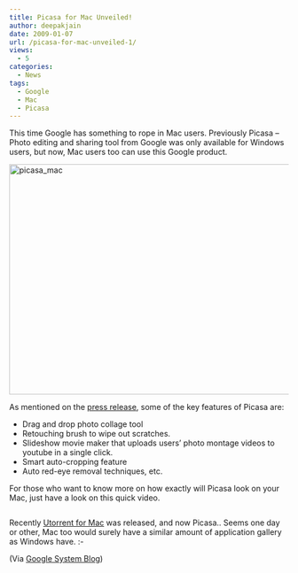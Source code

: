 ```yaml
---
title: Picasa for Mac Unveiled!
author: deepakjain
date: 2009-01-07
url: /picasa-for-mac-unveiled-1/
views:
  - 5
categories:
  - News
tags:
  - Google
  - Mac
  - Picasa
---
```

This time Google has something to rope in Mac users. Previously Picasa – Photo editing and sharing tool from Google was only available for Windows users, but now, Mac users too can use this Google product.

<img class="wp-image-50861" style="border-top-width: 0px;border-left-width: 0px;float: none;border-bottom-width: 0px;margin-left: auto;margin-right: auto;border-right-width: 0px" src="http://cdn.devilsworkshop.org/files/2009/01/picasa-mac.jpg" border="0" alt="picasa_mac" width="564" height="416" />

As mentioned on the <a href="http://www.google.com/intl/en/press/annc/20090105_picasa_mac.html" onclick="_gaq.push(['_trackEvent', 'outbound-article', 'http://www.google.com/intl/en/press/annc/20090105_picasa_mac.html', 'press release']);" >press release</a>, some of the key features of Picasa are:

  * Drag and drop photo collage tool
  * Retouching brush to wipe out scratches.
  * Slideshow movie maker that uploads users’ photo montage videos to youtube in a single click.
  * Smart auto-cropping feature
  * Auto red-eye removal techniques, etc.

For those who want to know more on how exactly will Picasa look on your Mac, just have a look on this quick video.

> <div class="wlWriterEditableSmartContent" style="margin: 0px auto;padding: 0px;float: none;width: 425px">
>   <div style="margin: 0px;padding: 0px">
>     <div>
>       <a href="http://www.youtube.com/watch?v=NDKFjc3_wrk&color1=0xb1b1b1&color2=0xcfcfcf&hl=en&feature=player_embedded&fs=1" onclick="_gaq.push(['_trackEvent', 'outbound-article', 'http://www.youtube.com/watch?v=NDKFjc3_wrk&color1=0xb1b1b1&color2=0xcfcfcf&hl=en&feature=player_embedded&fs=1', '']);" target="_new"><img style="border-style: none" src="http://cdn.devilsworkshop.org/files/2009/01/video239837ddc5462.jpg" alt="" /></a>
>     </div>
>   </div>
> </div>

Recently [Utorrent for Mac][1] was released, and now Picasa.. Seems one day or other, Mac too would surely have a similar amount of application gallery as Windows have. <img src="http://devilsworkshop.org/wp-includes/images/smilies/simple-smile.png" alt=":-)" class="wp-smiley" style="height: 1em; max-height: 1em;" />

(Via <a href="http://googlesystem.blogspot.com/2009/01/picasa-for-mac.html" onclick="_gaq.push(['_trackEvent', 'outbound-article', 'http://googlesystem.blogspot.com/2009/01/picasa-for-mac.html', 'Google System Blog']);" >Google System Blog</a>)

 [1]: http://devilsworkshop.org/utorrent-for-mac-released/
